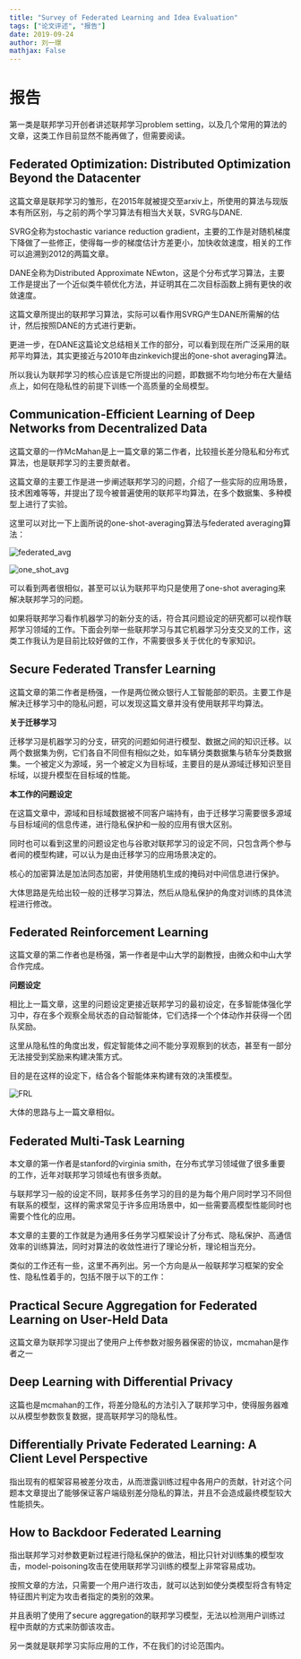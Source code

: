```yaml
---
title: "Survey of Federated Learning and Idea Evaluation"
tags: ["论文评述", "报告"]
date: 2019-09-24
author: 刘一璟
mathjax: False
---
```


# 报告

第一类是联邦学习开创者讲述联邦学习problem setting，以及几个常用的算法的文章，这类工作目前显然不能再做了，但需要阅读。

## Federated Optimization: Distributed Optimization Beyond the Datacenter

这篇文章是联邦学习的雏形，在2015年就被提交至arxiv上，所使用的算法与现版本有所区别，与之前的两个学习算法有相当大关联，SVRG与DANE.

SVRG全称为stochastic variance reduction gradient，主要的工作是对随机梯度下降做了一些修正，使得每一步的梯度估计方差更小，加快收敛速度，相关的工作可以追溯到2012的两篇文章。

DANE全称为Distributed Approximate NEwton，这是个分布式学习算法，主要工作是提出了一个近似类牛顿优化方法，并证明其在二次目标函数上拥有更快的收敛速度。

这篇文章所提出的联邦学习算法，实际可以看作用SVRG产生DANE所需解的估计，然后按照DANE的方式进行更新。

更进一步，在DANE这篇论文总结相关工作的部分，可以看到现在所广泛采用的联邦平均算法，其实更接近与2010年由zinkevich提出的one-shot averaging算法。

所以我认为联邦学习的核心应该是它所提出的问题，即数据不均匀地分布在大量结点上，如何在隐私性的前提下训练一个高质量的全局模型。

## Communication-Efficient Learning of Deep Networks from Decentralized Data

这篇文章的一作McMahan是上一篇文章的第二作者，比较擅长差分隐私和分布式算法，也是联邦学习的主要贡献者。

这篇文章的主要工作是进一步阐述联邦学习的问题，介绍了一些实际的应用场景，技术困难等等，并提出了现今被普遍使用的联邦平均算法，在多个数据集、多种模型上进行了实验。

这里可以对比一下上面所说的one-shot-averaging算法与federated averaging算法：

![federated_avg](https://zyplanethome.files.wordpress.com/2019/09/federated_avg.png)

![one_shot_avg](https://zyplanethome.files.wordpress.com/2019/09/one_shot_avg.png)

可以看到两者很相似，甚至可以认为联邦平均只是使用了one-shot averaging来解决联邦学习的问题。



如果将联邦学习看作机器学习的新分支的话，符合其问题设定的研究都可以视作联邦学习领域的工作。下面会列举一些联邦学习与其它机器学习分支交叉的工作，这类工作我认为是目前比较好做的工作，不需要很多关于优化的专家知识。

## Secure Federated Transfer Learning

这篇文章的第二作者是杨强，一作是两位微众银行人工智能部的职员。主要工作是解决迁移学习中的隐私问题，可以发现这篇文章并没有使用联邦平均算法。

**关于迁移学习**

迁移学习是机器学习的分支，研究的问题如何进行模型、数据之间的知识迁移。以两个数据集为例，它们各自不同但有相似之处，如车辆分类数据集与轿车分类数据集。一个被定义为源域，另一个被定义为目标域，主要目的是从源域迁移知识至目标域，以提升模型在目标域的性能。

**本工作的问题设定**

在这篇文章中，源域和目标域数据被不同客户端持有，由于迁移学习需要很多源域与目标域间的信息传递，进行隐私保护和一般的应用有很大区别。

同时也可以看到这里的问题设定也与谷歌对联邦学习的设定不同，只包含两个参与者间的模型构建，可以认为是由迁移学习的应用场景决定的。

核心的加密算法是加法同态加密，并使用随机生成的掩码对中间信息进行保护。

大体思路是先给出较一般的迁移学习算法，然后从隐私保护的角度对训练的具体流程进行修改。

## Federated Reinforcement Learning

这篇文章的第二作者也是杨强，第一作者是中山大学的副教授，由微众和中山大学合作完成。

**问题设定**

相比上一篇文章，这里的问题设定更接近联邦学习的最初设定，在多智能体强化学习中，存在多个观察全局状态的自动智能体，它们选择一个个体动作并获得一个团队奖励。

这里从隐私性的角度出发，假定智能体之间不能分享观察到的状态，甚至有一部分无法接受到奖励来构建决策方式。

目的是在这样的设定下，结合各个智能体来构建有效的决策模型。

![FRL](https://zyplanethome.files.wordpress.com/2019/09/frl.png)

大体的思路与上一篇文章相似。

## Federated Multi-Task Learning

本文章的第一作者是stanford的virginia smith，在分布式学习领域做了很多重要的工作，近年对联邦学习领域也有很多贡献。

与联邦学习一般的设定不同，联邦多任务学习的目的是为每个用户同时学习不同但有联系的模型，这样的需求常见于许多应用场景中，如一些需要高模型性能同时也需要个性化的应用。

本文章的主要的工作就是为通用多任务学习框架设计了分布式、隐私保护、高通信效率的训练算法，同时对算法的收敛性进行了理论分析，理论相当充分。



类似的工作还有一些，这里不再列出。另一个方向是从一般联邦学习框架的安全性、隐私性着手的，包括不限于以下的工作：

## Practical Secure Aggregation for Federated Learning on User-Held Data

这篇文章为联邦学习提出了使用户上传参数对服务器保密的协议，mcmahan是作者之一

## Deep Learning with Differential Privacy

这篇也是mcmahan的工作，将差分隐私的方法引入了联邦学习中，使得服务器难以从模型参数恢复数据，提高联邦学习的隐私性。

## Differentially Private Federated Learning: A Client Level Perspective

指出现有的框架容易被差分攻击，从而泄露训练过程中各用户的贡献，针对这个问题本文章提出了能够保证客户端级别差分隐私的算法，并且不会造成最终模型较大性能损失。

## How to Backdoor Federated Learning

指出联邦学习对参数更新过程进行隐私保护的做法，相比只针对训练集的模型攻击，model-poisoning攻击在使用联邦学习训练的模型上非常容易成功。

按照文章的方法，只需要一个用户进行攻击，就可以达到如使分类模型将含有特定特征图片判定为攻击者指定的类别的效果。

并且表明了使用了secure aggregation的联邦学习模型，无法以检测用户训练过程中贡献的方式来防御该攻击。

 

另一类就是联邦学习实际应用的工作，不在我们的讨论范围内。




